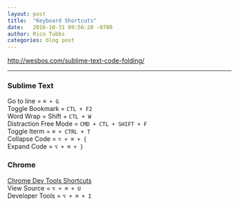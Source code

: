 ```yaml
---
layout: post
title:  "Keyboard Shortcuts"
date:   2016-10-31 09:56:20 -0700
author: Rico Tubbs
categories: blog post
---
```



http://wesbos.com/sublime-text-code-folding/

***

### Sublime Text
Go to line = `⌘ + G`  
Toggle Bookmark = `CTL + F2`  
Word Wrap = Shift +  `CTL + W`  
Distraction Free Mode = `CMD + CTL + SHIFT + F`  
Toggle Iterm = `⌘ + CTRL + T`  
Collapse Code = `⌥ + ⌘ + {`  
Expand Code = `⌥ + ⌘ + }`  

### Chrome 
[Chrome Dev Tools Shortcuts](https://developers.google.com/web/tools/chrome-devtools/shortcuts)  
View Source = `⌥ + ⌘ + U`  
Developer Tools = `⌥ + ⌘ + I`  
